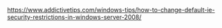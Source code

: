 https://www.addictivetips.com/windows-tips/how-to-change-default-ie-security-restrictions-in-windows-server-2008/
